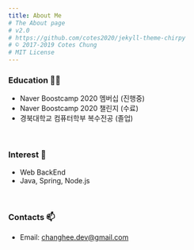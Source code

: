 ```yaml
---
title: About Me
# The About page
# v2.0
# https://github.com/cotes2020/jekyll-theme-chirpy
# © 2017-2019 Cotes Chung
# MIT License
---
```


### Education 👨‍💻

-   Naver Boostcamp 2020 멤버십 (진행중)
-   Naver Boostcamp 2020 챌린지 (수료)
-   경북대학교 컴퓨터학부 복수전공 (졸업)

<br>

### Interest 👀

-   Web BackEnd
-   Java, Spring, Node.js

<br>

### Contacts 📫

-   Email: [changhee.dev@gmail.com](mailto:changhee.dev@gmail.com)
